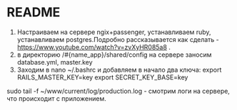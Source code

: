 # README
1) Настраиваем на сервере ngix+passenger, устанавливаем ruby, устанавливаем postgres.Подробно рассказывается как сделать - https://www.youtube.com/watch?v=zvXyHR085a8 .
2) в директорию /#{name_app}/shared/config на сервере заносим database.yml, master.key
3) Заходим в  nano ~/.bashrc и добавляем в начало два ключа:
export RAILS_MASTER_KEY=key
export SECRET_KEY_BASE=key

sudo tail -f ~/www/current/log/production.log - смотрим логи на сервере, что происходит с приложением.

